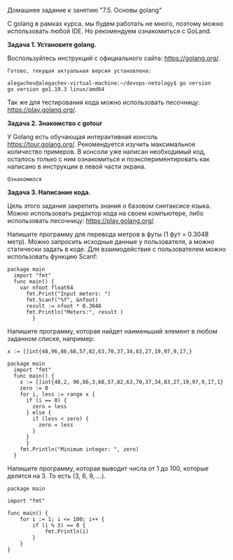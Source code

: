 Домашнее задание к занятию "7.5. Основы golang"

С golang в рамках курса, мы будем работать не много, поэтому можно использовать любой IDE. Но рекомендуем ознакомиться с GoLand.

**Задача 1. Установите golang.**

Воспользуйтесь инструкций с официального сайта: https://golang.org/.

    Готово, текущая актуальная версия установлена:

    alegachev@alegachev-virtual-machine:~/devops-netology$ go version
    go version go1.19.3 linux/amd64

Так же для тестирования кода можно использовать песочницу: https://play.golang.org/.

**Задача 2. Знакомство с gotour**

У Golang есть обучающая интерактивная консоль https://tour.golang.org/. Рекомендуется изучить максимальное количество примеров. В консоли уже написан необходимый код, осталось только с ним ознакомиться и поэкспериментировать как написано в инструкции в левой части экрана.

    Ознакомился

**Задача 3. Написание кода.**

Цель этого задания закрепить знания о базовом синтаксисе языка. Можно использовать редактор кода на своем компьютере, либо использовать песочницу: https://play.golang.org/.

Напишите программу для перевода метров в футы (1 фут = 0.3048 метр). Можно запросить исходные данные у пользователя, а можно статически задать в коде. Для взаимодействия с пользователем можно использовать функцию Scanf:

```
package main
  import "fmt"
  func main() {
    var nfoot float64
      fmt.Print("Input meters: ")
      fmt.Scanf("%f", &nfoot)           
      result := nfoot * 0.3048 
      fmt.Println("Meters:", result )
        }
 ```


Напишите программу, которая найдет наименьший элемент в любом заданном списке, например:

    x := []int{48,96,86,68,57,82,63,70,37,34,83,27,19,97,9,17,}


````
package main
  import "fmt"
  func main() {
    x := []int{48,2, 96,86,3,68,57,82,63,70,37,34,83,27,19,97,9,17,1}
    zero := 0
    for i, less := range x {
      if (i == 0) {
        zero = less
      } else {
        if (less < zero) {
          zero = less
        }
      }
      }
    fmt.Println("Minimum integer: ", zero)
  }
````

Напишите программу, которая выводит числа от 1 до 100, которые делятся на 3. То есть (3, 6, 9, …).

```
package main

import "fmt"

func main() {
	for i := 1; i <= 100; i++ {
		if (i % 3) == 0 {
			fmt.Println(i)
		}
	}
}
```